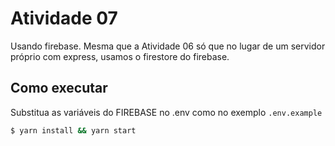 # Atividade 07

Usando firebase. Mesma que a Atividade 06 só que no lugar de um servidor próprio com express, usamos o firestore do firebase.

## Como executar

Substitua as variáveis do FIREBASE no .env como no exemplo `.env.example`

```bash
$ yarn install && yarn start
```

